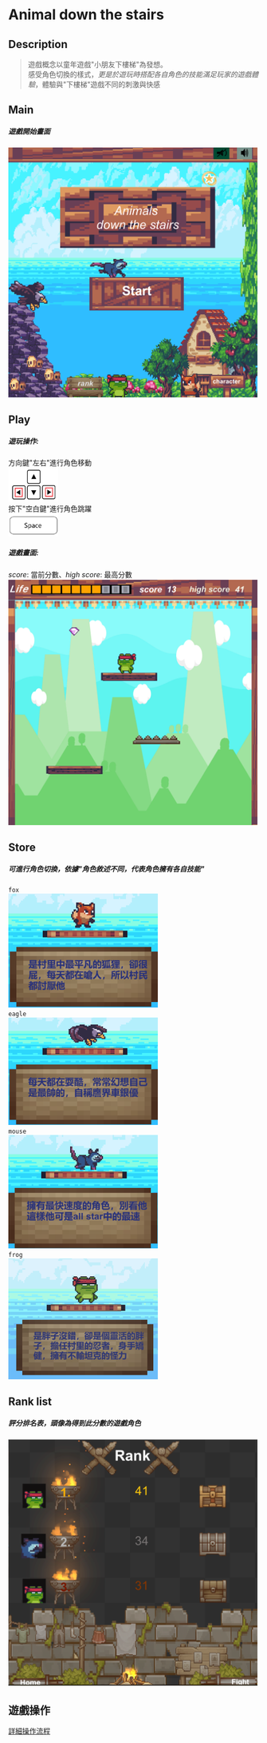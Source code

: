 # Animal down the stairs
## Description  
> 遊戲概念以童年遊戲"小朋友下樓梯"為發想。  
> 感受角色切換的樣式，*更是於遊玩時搭配各自角色的技能滿足玩家的遊戲體驗*，體驗與"下樓梯"遊戲不同的刺激與快感
## Main
##### 遊戲開始畫面  
<img src="https://github.com/ShawnChen0817/ImgDataBase/blob/main/start.png" width="500px">

## Play
##### 遊玩操作:   
方向鍵"左右"進行角色移動   
<img src="https://github.com/ShawnChen0817/ImgDataBase/blob/main/%E6%96%B9%E5%90%91%E9%8D%B5.png" width="100px">   
按下"空白鍵"進行角色跳躍   
<img src="https://github.com/ShawnChen0817/ImgDataBase/blob/main/space.png" width="100px">    
##### 遊戲畫面:  
*score*: 當前分數、*high score*: 最高分數  
<img src="https://github.com/ShawnChen0817/ImgDataBase/blob/main/character_move.png" width="500px">       

## Store
##### 可進行角色切換，依據"角色敘述不同，代表角色擁有各自技能"
`fox`  
<img src="https://github.com/ShawnChen0817/ImgDataBase/blob/main/fox.png" width="300px">   
`eagle`  
<img src="https://github.com/ShawnChen0817/ImgDataBase/blob/main/eagle.png" width="300px">   
`mouse`  
<img src="https://github.com/ShawnChen0817/ImgDataBase/blob/main/mouse.png" width="300px">   
`frog`  
<img src="https://github.com/ShawnChen0817/ImgDataBase/blob/main/frog.png" width="300px">    
## Rank list
##### 評分排名表，頭像為得到此分數的遊戲角色  
<img src="https://github.com/ShawnChen0817/ImgDataBase/blob/main/rank.png" width="500px">    

## 遊戲操作
[詳細操作流程](https://drive.google.com/file/d/1a-0lHYZQNDQ-1UiWImdllZ_b8cFOqL91/view?usp=drive_link)
